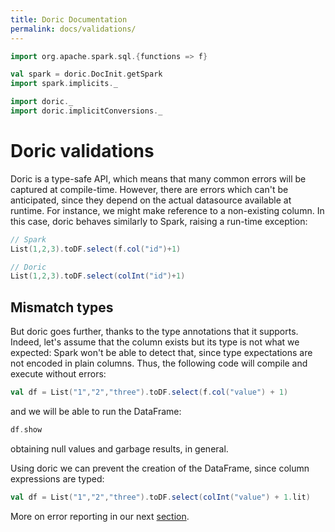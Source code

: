 ```yaml
---
title: Doric Documentation
permalink: docs/validations/
---
```


```scala mdoc:invisible
import org.apache.spark.sql.{functions => f}

val spark = doric.DocInit.getSpark
import spark.implicits._

import doric._
import doric.implicitConversions._
```

# Doric validations

Doric is a type-safe API, which means that many common errors will be captured at compile-time. However, there
are errors which can't be anticipated, since they depend on the actual datasource available at runtime. For instance, 
we might make reference to a non-existing column. In this case, doric behaves similarly to Spark,
raising a run-time exception: 

```scala mdoc:crash
// Spark
List(1,2,3).toDF.select(f.col("id")+1)
```

```scala mdoc:crash
// Doric
List(1,2,3).toDF.select(colInt("id")+1)
```

## Mismatch types

But doric goes further, thanks to the type annotations that it supports. Indeed, let's assume that the column 
exists but its type is not what we expected: Spark won't be able to detect that, since type expectations are not 
encoded in plain columns. Thus, the following code will compile and execute without errors:

```scala mdoc
val df = List("1","2","three").toDF.select(f.col("value") + 1)
```

and we will be able to run the DataFrame:

```scala mdoc
df.show
```

obtaining null values and garbage results, in general.

Using doric we can prevent the creation of the DataFrame, since column expressions are typed:

```scala mdoc:crash
val df = List("1","2","three").toDF.select(colInt("value") + 1.lit)
```

More on error reporting in our next [section](errors.md).